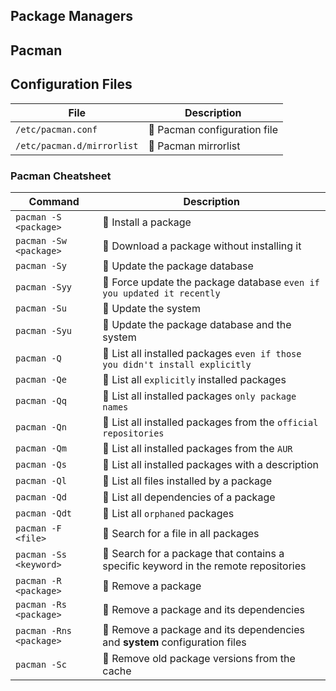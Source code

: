 ## Package Managers

## Pacman

## Configuration Files

| File                       | Description                         |
| -------------------------- | ----------------------------------- |
| `/etc/pacman.conf`         | :pushpin: Pacman configuration file |
| `/etc/pacman.d/mirrorlist` | :pushpin: Pacman mirrorlist         |

### Pacman Cheatsheet

| Command                 | Description                                                                         |
| ----------------------- | ----------------------------------------------------------------------------------- |
| `pacman -S <package>`   | :pushpin: Install a package                                                         |
| `pacman -Sw <package>`  | :pushpin: Download a package without installing it                                  |
| `pacman -Sy`            | :pushpin: Update the package database                                               |
| `pacman -Syy`           | :pushpin: Force update the package database `even if you updated it recently`       |
| `pacman -Su`            | :pushpin: Update the system                                                         |
| `pacman -Syu`           | :pushpin: Update the package database and the system                                |
| `pacman -Q`             | :pushpin: List all installed packages `even if those you didn't install explicitly` |
| `pacman -Qe`            | :pushpin: List all `explicitly` installed packages                                  |
| `pacman -Qq`            | :pushpin: List all installed packages `only package names`             |
| `pacman -Qn` | :pushpin: List all installed packages from the `official repositories` |
| `pacman -Qm` | :pushpin: List all installed packages from the `AUR` |
| `pacman -Qs`            | :pushpin: List all installed packages with a description                            |
| `pacman -Ql`            | :pushpin: List all files installed by a package                                     |
| `pacman -Qd`            | :pushpin: List all dependencies of a package                                        |
| `pacman -Qdt`           | :pushpin: List all `orphaned` packages                                                |
| `pacman -F <file>`      | :pushpin: Search for a file in all packages                                         |
| `pacman -Ss <keyword>`  | :pushpin: Search for a package  that contains a specific keyword in the remote repositories |
| `pacman -R <package>`   | :pushpin: Remove a package                                                          |
| `pacman -Rs <package>`  | :pushpin: Remove a package and its dependencies                                     |
| `pacman -Rns <package>` | :pushpin: Remove a package and its dependencies and **system** configuration files  |
| `pacman -Sc`            | :pushpin: Remove old package versions from the cache                                |
